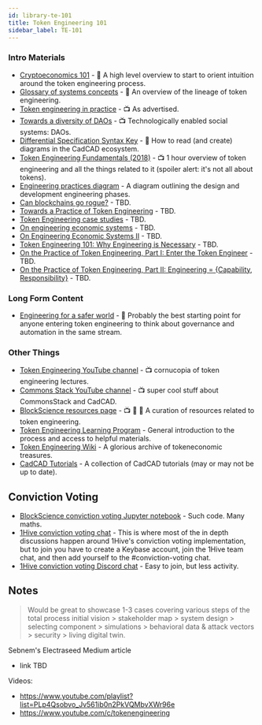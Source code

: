 ```yaml
---
id: library-te-101
title: Token Engineering 101 
sidebar_label: TE-101
---
```


### Intro Materials
- [Cryptoeconomics 101](https://aracred.github.io/website/blog/Cryptoeconomics%20101) - 📄 A high level overview to start to orient intuition around the token engineering process.
- [Glossary of systems concepts](https://community.cadcad.org/t/working-glossary-of-systems-concepts/17) - 📄 An overview of the lineage of token engineering. 
- [Token engineering in practice](https://youtu.be/xRqXAlpWl0Y) - 📺 As advertised.
- [Towards a diversity of DAOs](https://www.youtube.com/watch?v=75769EjciVk) - 📺 Technologically enabled social systems: DAOs.
- [Differential Specification Syntax Key](https://community.cadcad.org/t/differential-specification-syntax-key/31) - 📄 How to read (and create) diagrams in the CadCAD ecosystem.
- [Token Engineering Fundamentals (2018)](https://www.youtube.com/watch?v=DsRG9uZmME8) - 📺 1 hour overview of token engineering and all the things related to it (spoiler alert: it's not all about tokens).
- [Engineering practices diagram](https://community.cadcad.org/t/engineering-practice/52) - A diagram outlining the design and development engineering phases.
- [Can blockchains go rogue?](https://blog.oceanprotocol.com/can-blockchains-go-rogue-5134300ce790) - TBD.
- [Towards a Practice of Token Engineering](https://blog.oceanprotocol.com/towards-a-practice-of-token-engineering-b02feeeff7ca) - TBD.
- [Token Engineering case studies](https://blog.oceanprotocol.com/token-engineering-case-studies-b44267e68f4) - TBD.
- [On engineering economic systems](https://medium.com/block-science/on-engineering-economic-systems-1cff055d3a5f) - TBD.
- [On Engineering Economic Systems II](https://medium.com/block-science/on-engineering-economic-systems-ii-cec0995b3fa2) - TBD.
- [Token Engineering 101: Why Engineering is Necessary](https://medium.com/block-science/token-engineering-101-why-engineering-is-necessary-3bac27ccb8b7) - TBD.
- [On the Practice of Token Engineering, Part I: Enter the Token Engineer](https://medium.com/block-science/on-the-practice-of-token-engineering-part-i-c2cc2434e727) - TBD.
- [On the Practice of Token Engineering, Part II: Engineering = {Capability, Responsibility}](https://medium.com/block-science/on-the-practice-of-token-engineering-part-ii-engineering-capability-responsibility-6307c40ff881) - TBD.

### Long Form Content
- [Engineering for a safer world](http://sunnyday.mit.edu/safer-world.pdf) - 📕 Probably the best starting point for anyone entering token engineering to think about governance and automation in the same stream.

### Other Things
- [Token Engineering YouTube channel](https://www.youtube.com/channel/UCDmzlpzOlaTALYV0hAwT0Tg) - 📺  cornucopia of token engineering lectures. 
- [Commons Stack YouTube channel](https://www.youtube.com/channel/UCoyHywZn8YMalyx4ZbvQoyw) - 📺 super cool stuff about CommonsStack and CadCAD.
- [BlockScience resources page](https://block.science/resources/) - 📺 📄 📕 A curation of resources related to token engineering.
- [Token Engineering Learning Program](https://www.tannrallard.tech/token-engineering-learning-program/) - General introduction to the process and access to helpful materials.
- [Token Engineering Wiki](http://tokenengineering.wikidot.com/) - A glorious archive of tokeneconomic treasures. 
- [CadCAD Tutorials](https://github.com/BlockScience/cadCAD/tree/master/tutorials) - A collection of CadCAD tutorials (may or may not be up to date).

## Conviction Voting 
- [BlockScience conviction voting Jupyter notebook](https://github.com/BlockScience/conviction/blob/master/cic_initialization.ipynb) - Such code. Many maths.
- [1Hive conviction voting chat](https://keybase.io/team/1hive) - This is where most of the in depth discussions happen around 1Hive's conviction voting implementation, but to join you have to create a Keybase account, join the 1Hive team chat, and then add yourself to the #conviction-voting chat.
- [1Hive conviction voting Discord chat](https://discord.gg/5D482sd) - Easy to join, but less activity.


## Notes

> Would be great to showcase 1-3 cases covering various steps of the total process initial vision > stakeholder map > system design > selecting component > simulations > behavioral data & attack vectors > security > living digital twin. 

Sebnem's Electraseed Medium article
- link TBD

Videos:
- https://www.youtube.com/playlist?list=PLp4Qsobvo_Jv561ib0n2PkVQMbvXWr96e
- https://www.youtube.com/c/tokenengineering
